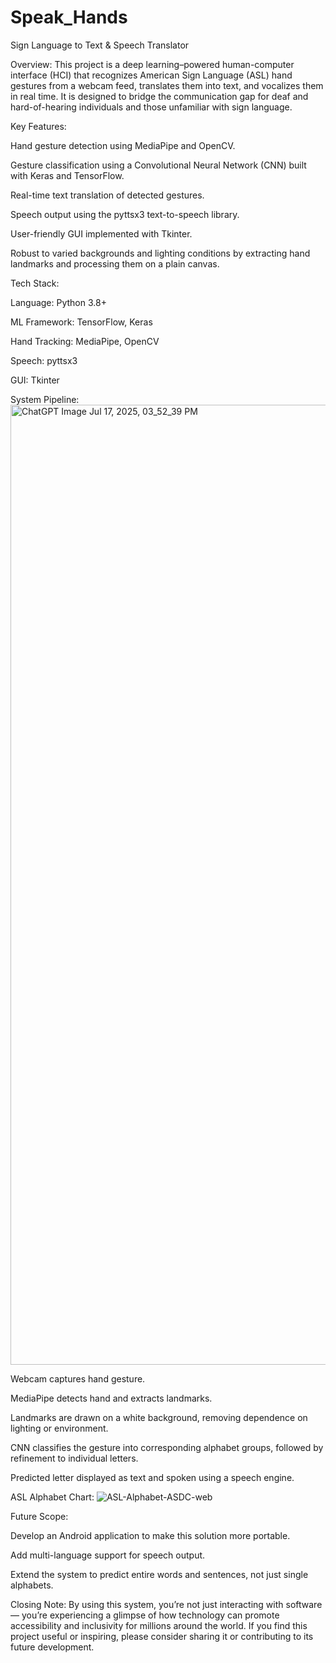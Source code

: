 # Speak_Hands
Sign Language to Text & Speech Translator

Overview:
This project is a deep learning–powered human-computer interface (HCI) that recognizes American Sign Language (ASL) hand gestures from a webcam feed, translates them into text, and vocalizes them in real time. It is designed to bridge the communication gap for deaf and hard-of-hearing individuals and those unfamiliar with sign language.

Key Features:

Hand gesture detection using MediaPipe and OpenCV.

Gesture classification using a Convolutional Neural Network (CNN) built with Keras and TensorFlow.

Real-time text translation of detected gestures.

Speech output using the pyttsx3 text-to-speech library.

User-friendly GUI implemented with Tkinter.

Robust to varied backgrounds and lighting conditions by extracting hand landmarks and processing them on a plain canvas.

Tech Stack:

Language: Python 3.8+

ML Framework: TensorFlow, Keras

Hand Tracking: MediaPipe, OpenCV

Speech: pyttsx3

GUI: Tkinter

System Pipeline:
<img width="1024" height="1536" alt="ChatGPT Image Jul 17, 2025, 03_52_39 PM" src="https://github.com/user-attachments/assets/fa38f655-1b56-4bd6-b06b-af17368dc22d" />


Webcam captures hand gesture.

MediaPipe detects hand and extracts landmarks.

Landmarks are drawn on a white background, removing dependence on lighting or environment.

CNN classifies the gesture into corresponding alphabet groups, followed by refinement to individual letters.

Predicted letter displayed as text and spoken using a speech engine.

ASL Alphabet Chart:
![ASL-Alphabet-ASDC-web](https://github.com/user-attachments/assets/1d3997a1-b449-409b-bea5-099483d0462b)

Future Scope:

Develop an Android application to make this solution more portable.

Add multi-language support for speech output.

Extend the system to predict entire words and sentences, not just single alphabets.

Closing Note:
By using this system, you’re not just interacting with software — you’re experiencing a glimpse of how technology can promote accessibility and inclusivity for millions around the world. If you find this project useful or inspiring, please consider sharing it or contributing to its future development.
